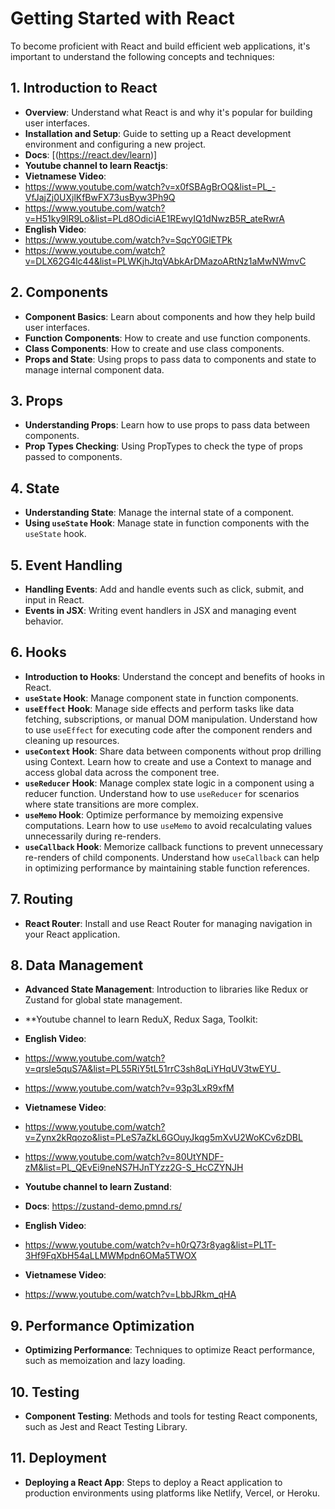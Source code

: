# Getting Started with React

To become proficient with React and build efficient web applications, it's important to understand the following concepts and techniques:

## 1. Introduction to React
- **Overview**: Understand what React is and why it's popular for building user interfaces.
- **Installation and Setup**: Guide to setting up a React development environment and configuring a new project.
- **Docs**: [(https://react.dev/learn)]
- **Youtube channel to learn Reactjs**:
- **Vietnamese Video**:
- https://www.youtube.com/watch?v=x0fSBAgBrOQ&list=PL_-VfJajZj0UXjlKfBwFX73usByw3Ph9Q
- https://www.youtube.com/watch?v=H51ky9lR9Lo&list=PLd8OdiciAE1REwyIQ1dNwzB5R_ateRwrA
- **English Video**:
- https://www.youtube.com/watch?v=SqcY0GlETPk
- https://www.youtube.com/watch?v=DLX62G4lc44&list=PLWKjhJtqVAbkArDMazoARtNz1aMwNWmvC

## 2. Components
- **Component Basics**: Learn about components and how they help build user interfaces.
- **Function Components**: How to create and use function components.
- **Class Components**: How to create and use class components.
- **Props and State**: Using props to pass data to components and state to manage internal component data.

## 3. Props
- **Understanding Props**: Learn how to use props to pass data between components.
- **Prop Types Checking**: Using PropTypes to check the type of props passed to components.

## 4. State
- **Understanding State**: Manage the internal state of a component.
- **Using `useState` Hook**: Manage state in function components with the `useState` hook.

## 5. Event Handling
- **Handling Events**: Add and handle events such as click, submit, and input in React.
- **Events in JSX**: Writing event handlers in JSX and managing event behavior.

## 6. Hooks
- **Introduction to Hooks**: Understand the concept and benefits of hooks in React.
- **`useState` Hook**: Manage component state in function components.
- **`useEffect` Hook**: Manage side effects and perform tasks like data fetching, subscriptions, or manual DOM manipulation. Understand how to use `useEffect` for executing code after the component renders and cleaning up resources.
- **`useContext` Hook**: Share data between components without prop drilling using Context. Learn how to create and use a Context to manage and access global data across the component tree.
- **`useReducer` Hook**: Manage complex state logic in a component using a reducer function. Understand how to use `useReducer` for scenarios where state transitions are more complex.
- **`useMemo` Hook**: Optimize performance by memoizing expensive computations. Learn how to use `useMemo` to avoid recalculating values unnecessarily during re-renders.
- **`useCallback` Hook**: Memorize callback functions to prevent unnecessary re-renders of child components. Understand how `useCallback` can help in optimizing performance by maintaining stable function references.

## 7. Routing
- **React Router**: Install and use React Router for managing navigation in your React application.

## 8. Data Management
- **Advanced State Management**: Introduction to libraries like Redux or Zustand for global state management.
- **Youtube channel to learn ReduX, Redux Saga, Toolkit:
- **English Video**:
- https://www.youtube.com/watch?v=qrsle5quS7A&list=PL55RiY5tL51rrC3sh8qLiYHqUV3twEYU_
- https://www.youtube.com/watch?v=93p3LxR9xfM
- **Vietnamese Video**:
- https://www.youtube.com/watch?v=Zynx2kRqozo&list=PLeS7aZkL6GOuyJkqg5mXvU2WoKCv6zDBL
- https://www.youtube.com/watch?v=80UtYNDF-zM&list=PL_QEvEi9neNS7HJnTYzz2G-S_HcCZYNJH
  
- **Youtube channel to learn Zustand**:
- **Docs**: https://zustand-demo.pmnd.rs/
- **English Video**:
- https://www.youtube.com/watch?v=h0rQ73r8yag&list=PL1T-3Hf9FqXbH54aLLMWMpdn6OMa5TWOX
- **Vietnamese Video**:
- https://www.youtube.com/watch?v=LbbJRkm_qHA

## 9. Performance Optimization
- **Optimizing Performance**: Techniques to optimize React performance, such as memoization and lazy loading.

## 10. Testing
- **Component Testing**: Methods and tools for testing React components, such as Jest and React Testing Library.

## 11. Deployment
- **Deploying a React App**: Steps to deploy a React application to production environments using platforms like Netlify, Vercel, or Heroku.
